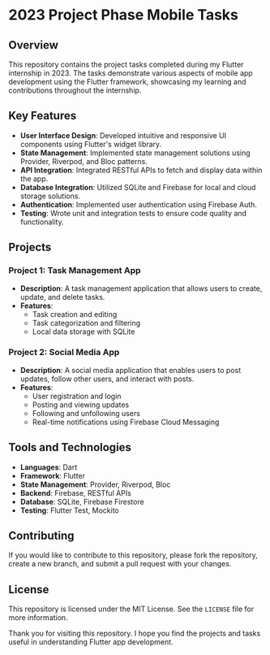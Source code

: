 # 2023 Project Phase Mobile Tasks

## Overview

This repository contains the project tasks completed during my Flutter internship in 2023. The tasks demonstrate various aspects of mobile app development using the Flutter framework, showcasing my learning and contributions throughout the internship.

## Key Features

- **User Interface Design**: Developed intuitive and responsive UI components using Flutter's widget library.
- **State Management**: Implemented state management solutions using Provider, Riverpod, and Bloc patterns.
- **API Integration**: Integrated RESTful APIs to fetch and display data within the app.
- **Database Integration**: Utilized SQLite and Firebase for local and cloud storage solutions.
- **Authentication**: Implemented user authentication using Firebase Auth.
- **Testing**: Wrote unit and integration tests to ensure code quality and functionality.

## Projects

### Project 1: Task Management App

- **Description**: A task management application that allows users to create, update, and delete tasks.
- **Features**:
  - Task creation and editing
  - Task categorization and filtering
  - Local data storage with SQLite

### Project 2: Social Media App

- **Description**: A social media application that enables users to post updates, follow other users, and interact with posts.
- **Features**:
  - User registration and login
  - Posting and viewing updates
  - Following and unfollowing users
  - Real-time notifications using Firebase Cloud Messaging

## Tools and Technologies

- **Languages**: Dart
- **Framework**: Flutter
- **State Management**: Provider, Riverpod, Bloc
- **Backend**: Firebase, RESTful APIs
- **Database**: SQLite, Firebase Firestore
- **Testing**: Flutter Test, Mockito

## Contributing

If you would like to contribute to this repository, please fork the repository, create a new branch, and submit a pull request with your changes.

## License

This repository is licensed under the MIT License. See the `LICENSE` file for more information.


Thank you for visiting this repository. I hope you find the projects and tasks useful in understanding Flutter app development.

